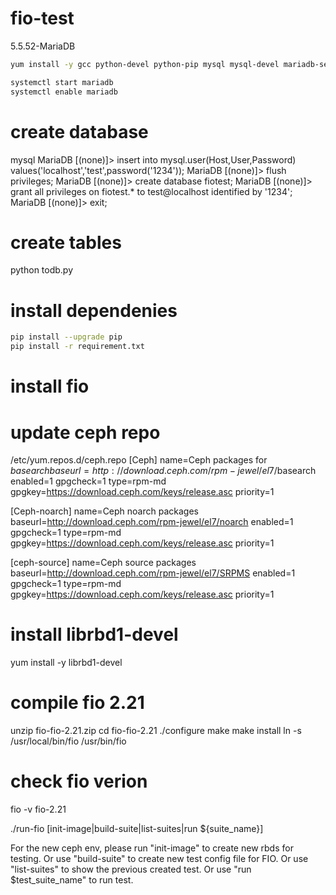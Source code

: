 # fio-test


5.5.52-MariaDB
```bash
yum install -y gcc python-devel python-pip mysql mysql-devel mariadb-server mariadb

systemctl start mariadb
systemctl enable mariadb
```

# create database
mysql
MariaDB [(none)]> insert into mysql.user(Host,User,Password) values('localhost','test',password('1234'));
MariaDB [(none)]> flush privileges;
MariaDB [(none)]> create database fiotest;
MariaDB [(none)]> grant all privileges on fiotest.\* to test@localhost identified by '1234';
MariaDB [(none)]> exit;

# create tables
python todb.py


# install dependenies
```bash
pip install --upgrade pip
pip install -r requirement.txt
```
# install fio
#  update ceph repo
/etc/yum.repos.d/ceph.repo
[Ceph]
name=Ceph packages for $basearch
baseurl=http://download.ceph.com/rpm-jewel/el7/$basearch
enabled=1
gpgcheck=1
type=rpm-md
gpgkey=https://download.ceph.com/keys/release.asc
priority=1

[Ceph-noarch]
name=Ceph noarch packages
baseurl=http://download.ceph.com/rpm-jewel/el7/noarch
enabled=1
gpgcheck=1
type=rpm-md
gpgkey=https://download.ceph.com/keys/release.asc
priority=1

[ceph-source]
name=Ceph source packages
baseurl=http://download.ceph.com/rpm-jewel/el7/SRPMS
enabled=1
gpgcheck=1
type=rpm-md
gpgkey=https://download.ceph.com/keys/release.asc
priority=1

# install librbd1-devel
yum install -y librbd1-devel

# compile fio 2.21
unzip fio-fio-2.21.zip
cd fio-fio-2.21
./configure
make
make install
ln -s /usr/local/bin/fio /usr/bin/fio

# check fio verion
fio -v
fio-2.21


./run-fio [init-image|build-suite|list-suites|run ${suite_name}]

For the new ceph env, please run "init-image" to create new rbds for testing.
Or use "build-suite" to create new test config file for FIO.
Or use "list-suites" to show the previous created test.
Or use "run $test_suite_name" to run test.

